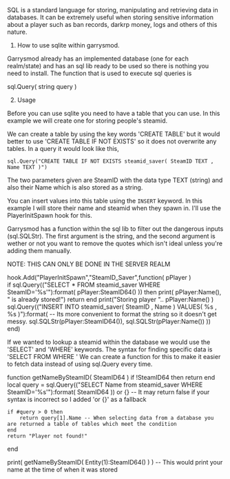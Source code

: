 
SQL is a standard language for storing, manipulating and retrieving data in databases. It can be extremely useful when storing sensitive 
information about a player such as ban records, darkrp money, logs and others of this nature.


1) How to use sqlite within garrysmod.

Garrysmod already has an implemented database (one for each realm/state) and has an sql lib ready to be used so there is nothing you need to install.
The function that is used to execute sql queries is


sql.Query( string query )


2) Usage      

Before you can use sqlite you need to have a table that you can use.
In this example we will create one for storing people's steamid.

We can create a table by using the key words 'CREATE TABLE' but it would better to use 'CREATE TABLE IF NOT EXISTS' so it does not overwrite any tables.
In a query it would look like this,
```
sql.Query("CREATE TABLE IF NOT EXISTS steamid_saver( SteamID TEXT , Name TEXT )")
```
The two parameters given are SteamID with the data type TEXT (string) and also their Name which is also stored as a string.


You can insert values into this table using the `INSERT` keyword. In this example I will store their name and steamid when they spawn in.
I'll use the PlayerInitSpawn hook for this.

Garrysmod has a function within the sql lib to filter out the dangerous inputs (sql.SQLStr). The first argument is the string, and the second argument is wether or not you want to remove the quotes which isn't ideal unless you're adding them manually.

NOTE: THIS CAN ONLY BE DONE IN THE SERVER REALM

hook.Add("PlayerInitSpawn","SteamID_Saver",function( pPlayer )  
    if sql.Query(("SELECT * FROM steamid_saver WHERE SteamID='%s'"):format( pPlayer:SteamID64() )) then 
        print( pPlayer:Name(), " is already stored!")
        return 
    end
    print("Storing player ".. pPlayer:Name() )
    sql.Query(("INSERT INTO steamid_saver( SteamID , Name ) VALUES( %s , %s )"):format( -- Its more convenient to format the string so it doesn't get messy.
        sql.SQLStr(pPlayer:SteamID64()),
        sql.SQLStr(pPlayer:Name())
    ))
end)



If we wanted to lookup a steamid within the database we would use the 'SELECT' and 'WHERE' keywords.
The syntax for finding specific data is 'SELECT <values> FROM <tablename> WHERE <condition>'
We can create a function for this to make it easier to fetch data instead of using sql.Query every time.


function getNameBySteamID( SteamID64 )
    if !SteamID64 then return end
    local query = sql.Query(("SELECT Name from steamid_saver WHERE SteamID='%s'"):format( SteamID64 )) or {} -- It may return false if your syntax is incorrect so I added 'or {}' as a fallback
    
    if #query > 0 then
        return query[1].Name -- When selecting data from a database you are returned a table of tables which meet the condition
    end
    return "Player not found!"
end

print( getNameBySteamID( Entity(1):SteamID64() ) ) -- This would print your name at the time of when it was stored

